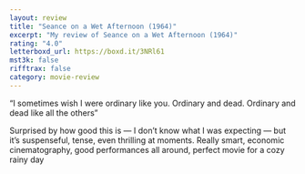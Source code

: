 ```yaml
---
layout: review
title: "Seance on a Wet Afternoon (1964)"
excerpt: "My review of Seance on a Wet Afternoon (1964)"
rating: "4.0"
letterboxd_url: https://boxd.it/3NRl61
mst3k: false
rifftrax: false
category: movie-review
---
```


“I sometimes wish I were ordinary like you. Ordinary and dead. Ordinary and dead like all the others”

Surprised by how good this is — I don’t know what I was expecting — but it’s suspenseful, tense, even thrilling at moments. Really smart, economic cinematography, good performances all around, perfect movie for a cozy rainy day
